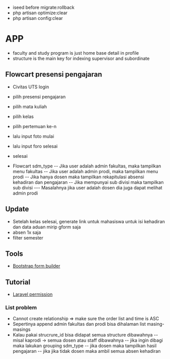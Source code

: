 -   iseed before migrate:rollback
-   php artisan optimize:clear
-   php artisan config:clear

# APP

-   faculty and study program is just home base detail in profile
-   structure is the main key for indexing supervisor and subordinate

## Flowcart presensi pengajaran

-   Civitas UTS login
-   pilih presensi pengajaran
-   pilih mata kuliah
-   pilih kelas
-   pilih pertemuan ke-n
-   lalu input foto mulai
-   lalu input foro selesai
-   selesai

-   Flowcart sdm_type
    -- Jika user adalah admin fakultas, maka tampilkan menu fakultas
    -- Jika user adalah admin prodi, maka tampilkan menu prodi
    -- Jika hanya dosen maka tampilkan rekapitulasi absensi kehadiran dan pengajaran
    -- Jika mempunyai sub divisi maka tampilkan sub divisi
    --- Masalahnya jika user adalah dosen dia juga dapat melihat admin prodi

## Update

-   Setelah kelas selesai, generate link untuk mahasiswa untuk isi kehadiran dan data aduan mirip gform saja
-   absen 1x saja
-   filter semester

## Tools

-   [Bootstrap form builder](https://startbootstrap.com/sb-form-builder)

## Tutorial

-   [Laravel permission](https://imansugirman.com/menggunakan-laravel-permission-dari-spatie)

### List problem

-   Cannot create relationship => make sure the order list and time is ASC
-   Sepertinya append admin fakultas dan prodi bisa dihalaman list masing-masings
-   Kalau pakai strucrure_id bisa didapat semua structure dibawahnya
    -- misal kaprodi -> semua dosen atau staff dibawahnya
    -- jika ingin dibagi maka lakukan grouping sdm_type
    -- jika dosen maka tampilkan hasil pengajaran
    -- jika jika tidak dosen maka ambil semua absen kehadiran
